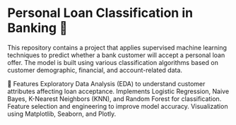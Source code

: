 # Personal Loan Classification in Banking 🏦 
This repository contains a project that applies supervised machine learning techniques to predict whether a bank customer will accept a personal loan offer. The model is built using various classification algorithms based on customer demographic, financial, and account-related data.

📌 Features
Exploratory Data Analysis (EDA) to understand customer attributes affecting loan acceptance.
Implements Logistic Regression, Naive Bayes, K-Nearest Neighbors (KNN), and Random Forest for classification.
Feature selection and engineering to improve model accuracy.
Visualization using Matplotlib, Seaborn, and Plotly.
